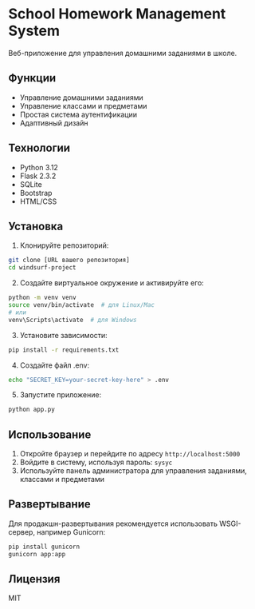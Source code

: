 # School Homework Management System

Веб-приложение для управления домашними заданиями в школе.

## Функции

- Управление домашними заданиями
- Управление классами и предметами
- Простая система аутентификации
- Адаптивный дизайн

## Технологии

- Python 3.12
- Flask 2.3.2
- SQLite
- Bootstrap
- HTML/CSS

## Установка

1. Клонируйте репозиторий:
```bash
git clone [URL вашего репозитория]
cd windsurf-project
```

2. Создайте виртуальное окружение и активируйте его:
```bash
python -m venv venv
source venv/bin/activate  # для Linux/Mac
# или
venv\Scripts\activate  # для Windows
```

3. Установите зависимости:
```bash
pip install -r requirements.txt
```

4. Создайте файл .env:
```bash
echo "SECRET_KEY=your-secret-key-here" > .env
```

5. Запустите приложение:
```bash
python app.py
```

## Использование

1. Откройте браузер и перейдите по адресу `http://localhost:5000`
2. Войдите в систему, используя пароль: `sysyc`
3. Используйте панель администратора для управления заданиями, классами и предметами

## Развертывание

Для продакшн-развертывания рекомендуется использовать WSGI-сервер, например Gunicorn:

```bash
pip install gunicorn
gunicorn app:app
```

## Лицензия

MIT

